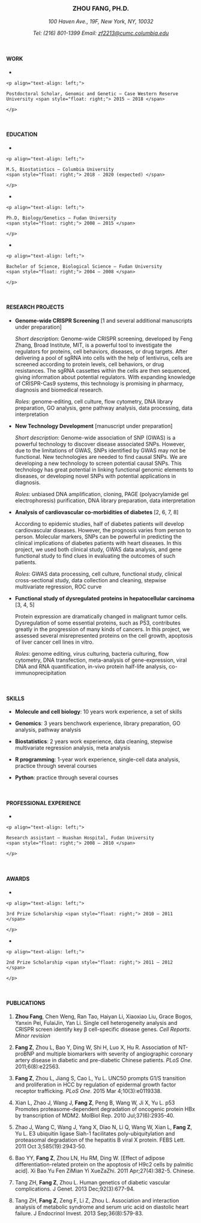 
<center>

<h3>

ZHOU FANG, PH.D.

</h3>

</center>

<center>

*100 Haven Ave., 19F, New York, NY, 10032*

</center>

<center>

*Tel: (216) 801-1399 Email: <zf2213@cumc.columbia.edu>*

</center>

<br>

#### WORK

  - 
    
    <p align="text-align: left;">
    
    Postdoctoral Scholar, Genomic and Genetic – Case Western Reserve
    University <span style="float: right;"> 2015 – 2018 </span>
    
    </p>

<br>

#### EDUCATION

  - 
    
    <p align="text-align: left;">
    
    M.S, Biostatistics – Columbia University
    <span style="float: right;"> 2018 - 2020 (expected) </span>
    
    </p>

  - 
    
    <p align="text-align: left;">
    
    Ph.D, Biology/Genetics – Fudan University
    <span style="float: right;"> 2008 – 2015 </span>
    
    </p>

  - 
    
    <p align="text-align: left;">
    
    Bachelor of Science, Biological Science – Fudan University
    <span style="float: right;"> 2004 – 2008 </span>
    
    </p>

<br>

#### RESEARCH PROJECTS

  - **Genome-wide CRISPR Screening** \[1 and several additional
    manuscripts under preparation\]
    
    *Short description*: Genome-wide CRISPR screening, developed by Feng
    Zhang, Broad Institute, MIT, is a powerful tool to investigate the
    regulators for proteins, cell behaviors, diseases, or drug targets.
    After delivering a pool of sgRNA into cells with the help of
    lentivirus, cells are screened according to protein levels, cell
    behaviors, or drug resistances. The sgRNA cassettes within the cells
    are then sequenced, giving information about potential regulators.
    With expanding knowledge of CRISPR-Cas9 systems, this technology is
    promising in pharmacy, diagnosis and biomedical research.
    
    *Roles*: genome-editing, cell culture, flow cytometry, DNA library
    preparation, GO analysis, gene pathway analysis, data processing,
    data interpretation

  - **New Technology Development** \[manuscript under preparation\]
    
    *Short description*: Genome-wide association of SNP (GWAS) is a
    powerful technology to discover disease associated SNPs. However,
    due to the limitations of GWAS, SNPs identified by GWAS may not be
    functional. New technologies are needed to find causal SNPs. We are
    developing a new technology to screen potential causal SNPs. This
    technology has great potential in linking functional genomic
    elements to diseases, or developing novel SNPs with potential
    applications in diagnosis.
    
    *Roles*: unbiased DNA amplification, cloning, PAGE (polyacrylamide
    gel electrophoresis) purification, DNA library preparation, data
    interpretation

  - **Analysis of cardiovascular co-morbidities of diabetes** \[2, 6, 7,
    8\]
    
    According to epidemic studies, half of diabetes patients will
    develop cardiovascular diseases. However, the prognosis varies from
    person to person. Molecular markers, SNPs can be powerful in
    predicting the clinical implications of diabetes patients with heart
    diseases. In this project, we used both clinical study, GWAS data
    analysis, and gene functional study to find clues in evaluating the
    outcomes of such patients.
    
    *Roles*: GWAS data processing, cell culture, functional study,
    clinical cross-sectional study, data collection and cleaning,
    stepwise multivariate regression, ROC curve

  - **Functional study of dysregulated proteins in hepatocellular
    carcinoma** \[3, 4, 5\]
    
    Protein expression are dramatically changed in malignant tumor
    cells. Dysregulation of some essential proteins, such as P53,
    contributes greatly in the progression of many kinds of cancers. In
    this project, we assessed several misrepresented proteins on the
    cell growth, apoptosis of liver cancer cell lines in vitro.
    
    *Roles*: genome editing, virus culturing, bacteria culturing, flow
    cytometry, DNA transfection, meta-analysis of gene-expression, viral
    DNA and RNA quantification, in-vivo protein half-life analysis,
    co-immunoprecipitation

<br>

#### SKILLS

  - **Molecule and cell biology**: 10 years work experience, a set of
    skills

  - **Genomics**: 3 years benchwork experience, library preparation, GO
    analysis, pathway analysis

  - **Biostatistics**: 2 years work experience, data cleaning, stepwise
    multivariate regression analysis, meta analysis

  - **R programming**: 1-year work experience, single-cell data
    analysis, practice through several courses

  - **Python**: practice through several courses

<br>

#### PROFESSIONAL EXPERIENCE

  - 
    
    <p align="text-align: left;">
    
    Research assistant – Huashan Hospital, Fudan University
    <span style="float: right;"> 2008 – 2010 </span>
    
    </p>

<br>

#### AWARDS

  - 
    
    <p align="text-align: left;">
    
    3rd Prize Scholarship <span style="float: right;"> 2010 – 2011
    </span>
    
    </p>

  - 
    
    <p align="text-align: left;">
    
    2nd Prize Scholarship <span style="float: right;"> 2011 – 2012
    </span>
    
    </p>

<br>

#### PUBLICATIONS

1.  **Zhou Fang**, Chen Weng, Ran Tao, Haiyan Li, Xiaoxiao Liu, Grace
    Bogos, Yanxin Pei, FulaiJin, Yan Li. Single cell heterogeneity
    analysis and CRISPR screen identify key β cell-specific disease
    genes. *Cell Reports*. *Minor revision*

2.  **Fang Z**, Zhou L, Bao Y, Ding W, Shi H, Luo X, Hu R. Association
    of NT-proBNP and multiple biomarkers with severity of angiographic
    coronary artery disease in diabetic and pre-diabetic Chinese
    patients. *PLoS One*. 2011;6(8):e22563.

3.  **Fang Z**, Zhou L, Jiang S, Cao L, Yu L. UNC50 prompts G1/S
    transition and proliferation in HCC by regulation of epidermal
    growth factor receptor trafficking. *PLoS One*. 2015 Mar
    4;10(3):e0119338.

4.  Xian L, Zhao J, Wang J, **Fang Z**, Peng B, Wang W, Ji X, Yu L. p53
    Promotes proteasome-dependent degradation of oncogenic protein HBx
    by transcription of MDM2. MolBiol Rep. 2010 Jul;37(6):2935-40.

5.  Zhao J, Wang C, Wang J, Yang X, Diao N, Li Q, Wang W, Xian L, **Fang
    Z**, Yu L. E3 ubiquitin ligase Siah-1 facilitates
    poly-ubiquitylation and proteasomal degradation of the hepatitis B
    viral X protein. FEBS Lett. 2011 Oct 3;585(19):2943-50.

6.  Bao YY, **Fang Z**, Zhou LN, Hu RM, Ding W. \[Effect of adipose
    differentiation-related protein on the apoptosis of H9c2 cells by
    palmitic acid\]. Xi Bao Yu Fen ZiMian Yi XueZaZhi. 2011
    Apr;27(4):382-5. Chinese.

7.  Tang ZH, **Fang Z**, Zhou L. Human genetics of diabetic vascular
    complications. J Genet. 2013 Dec;92(3):677-94.

8.  Tang ZH, **Fang Z**, Zeng F, Li Z, Zhou L. Association and
    interaction analysis of metabolic syndrome and serum uric acid on
    diastolic heart failure. J Endocrinol Invest. 2013 Sep;36(8):579-83.

